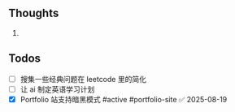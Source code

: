 ## Thoughts
1. 
## Todos
- [ ] 搜集一些经典问题在 leetcode 里的简化
- [ ] 让 ai 制定英语学习计划
- [x] Portfolio 站支持暗黑模式 #active #portfolio-site ✅ 2025-08-19
